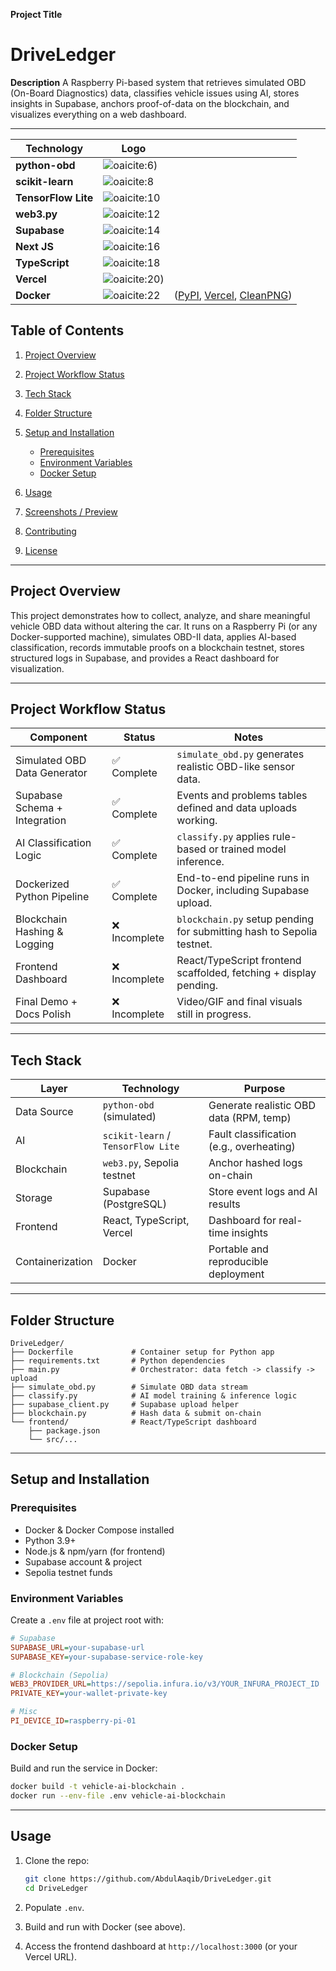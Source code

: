**Project Title**

# DriveLedger

**Description**
A Raspberry Pi-based system that retrieves simulated OBD (On-Board Diagnostics) data, classifies vehicle issues using AI, stores insights in Supabase, anchors proof-of-data on the blockchain, and visualizes everything on a web dashboard.

---
| Technology          | Logo                                                                                                      |                                         |
| ------------------- | --------------------------------------------------------------------------------------------------------- | --------------------------------------- |
| **python-obd**      | ![oaicite:6](https://img.shields.io/badge/Python-FFD43B?style=for-the-badge&logo=python&logoColor=blue))         |                                         |
| **scikit-learn**    | ![oaicite:8]((https://img.shields.io/badge/scikit_learn-F7931E?style=for-the-badge&logo=scikit-learn&logoColor=white))                         |                                         |
| **TensorFlow Lite** | ![oaicite:10](	https://img.shields.io/badge/TensorFlow-FF6F00?style=for-the-badge&logo=TensorFlow&logoColor=white)                                       |                                         |
| **web3.py**         | ![oaicite:12](	https://img.shields.io/badge/web3%20js-F16822?style=for-the-badge&logo=web3.js&logoColor=white) |                                         |
| **Supabase**        | ![oaicite:14]((https://img.shields.io/badge/Supabase-181818?style=for-the-badge&logo=supabase&logoColor=white))                                            |                                         |
| **Next JS**           | ![oaicite:16]((https://img.shields.io/badge/next%20js-000000?style=for-the-badge&logo=nextdotjs&logoColor=white))                                                            |                                         |
| **TypeScript**      | ![oaicite:18]((https://img.shields.io/badge/TypeScript-007ACC?style=for-the-badge&logo=typescript&logoColor=white))                                        |                                         |
| **Vercel**          | ![oaicite:20]([https://img.shields.io/badge/Vercel-000000?style=for-the-badge&logo=vercel&logoColor=white))            |                                         |
| **Docker**          | ![oaicite:22]((https://img.shields.io/badge/Docker-2CA5E0?style=for-the-badge&logo=docker&logoColor=white))                            | ([PyPI][1], [Vercel][2], [CleanPNG][3]) |

[1]: https://pypi.org/project/web3/?utm_source=chatgpt.com "web3 - PyPI"
[2]: https://vercel.com/geist/icons?utm_source=chatgpt.com "Icons - Vercel"
[3]: https://www.cleanpng.com/free/tensorflow.html?utm_source=chatgpt.com "Tensorflow PNG Images - CleanPNG"

## Table of Contents

1. [Project Overview](#project-overview)
2. [Project Workflow Status](#project-workflow-status)
3. [Tech Stack](#tech-stack)
4. [Folder Structure](#folder-structure)
5. [Setup and Installation](#setup-and-installation)

   * [Prerequisites](#prerequisites)
   * [Environment Variables](#environment-variables)
   * [Docker Setup](#docker-setup)
6. [Usage](#usage)
7. [Screenshots / Preview](#screenshots--preview)
8. [Contributing](#contributing)
9. [License](#license)

---

## Project Overview

This project demonstrates how to collect, analyze, and share meaningful vehicle OBD data without altering the car. It runs on a Raspberry Pi (or any Docker-supported machine), simulates OBD-II data, applies AI-based classification, records immutable proofs on a blockchain testnet, stores structured logs in Supabase, and provides a React dashboard for visualization.

---

## Project Workflow Status

| Component                     | Status       | Notes                                                                 |
| ----------------------------- | ------------ | --------------------------------------------------------------------- |
| Simulated OBD Data Generator  | ✅ Complete   | `simulate_obd.py` generates realistic OBD-like sensor data.           |
| Supabase Schema + Integration | ✅ Complete   | Events and problems tables defined and data uploads working.          |
| AI Classification Logic       | ✅ Complete   | `classify.py` applies rule-based or trained model inference.          |
| Dockerized Python Pipeline    | ✅ Complete   | End-to-end pipeline runs in Docker, including Supabase upload.        |
| Blockchain Hashing & Logging  | ❌ Incomplete | `blockchain.py` setup pending for submitting hash to Sepolia testnet. |
| Frontend Dashboard            | ❌ Incomplete | React/TypeScript frontend scaffolded, fetching + display pending.     |
| Final Demo + Docs Polish      | ❌ Incomplete | Video/GIF and final visuals still in progress.                        |

---

## Tech Stack

| Layer            | Technology                         | Purpose                                  |
| ---------------- | ---------------------------------- | ---------------------------------------- |
| Data Source      | `python-obd` (simulated)           | Generate realistic OBD data (RPM, temp)  |
| AI               | `scikit-learn` / `TensorFlow Lite` | Fault classification (e.g., overheating) |
| Blockchain       | `web3.py`, Sepolia testnet         | Anchor hashed logs on-chain              |
| Storage          | Supabase (PostgreSQL)              | Store event logs and AI results          |
| Frontend         | React, TypeScript, Vercel          | Dashboard for real-time insights         |
| Containerization | Docker                             | Portable and reproducible deployment     |

---

## Folder Structure

```
DriveLedger/
├── Dockerfile             # Container setup for Python app
├── requirements.txt       # Python dependencies
├── main.py                # Orchestrator: data fetch -> classify -> upload
├── simulate_obd.py        # Simulate OBD data stream
├── classify.py            # AI model training & inference logic
├── supabase_client.py     # Supabase upload helper
├── blockchain.py          # Hash data & submit on-chain
└── frontend/              # React/TypeScript dashboard
    ├── package.json
    └── src/...
```

---

## Setup and Installation

### Prerequisites

* Docker & Docker Compose installed
* Python 3.9+
* Node.js & npm/yarn (for frontend)
* Supabase account & project
* Sepolia testnet funds

### Environment Variables

Create a `.env` file at project root with:

```ini
# Supabase
SUPABASE_URL=your-supabase-url
SUPABASE_KEY=your-supabase-service-role-key

# Blockchain (Sepolia)
WEB3_PROVIDER_URL=https://sepolia.infura.io/v3/YOUR_INFURA_PROJECT_ID
PRIVATE_KEY=your-wallet-private-key

# Misc
PI_DEVICE_ID=raspberry-pi-01
```

### Docker Setup

Build and run the service in Docker:

```bash
docker build -t vehicle-ai-blockchain .
docker run --env-file .env vehicle-ai-blockchain
```

---

## Usage

1. Clone the repo:

   ```bash
   git clone https://github.com/AbdulAaqib/DriveLedger.git
   cd DriveLedger
   ```
2. Populate `.env`.
3. Build and run with Docker (see above).
4. Access the frontend dashboard at `http://localhost:3000` (or your Vercel URL).

